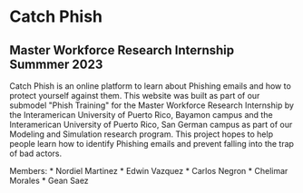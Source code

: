# Catch Phish #
## Master Workforce Research Internship Summmer 2023 ## 


Catch Phish is an online platform to learn about Phishing emails and how to protect yourself against them. This website was built as part of our submodel "Phish Training" for the Master Workforce Research Internship by the Interamerican University of Puerto Rico, Bayamon campus and the Interamerican University of Puerto Rico, San German campus as part of our Modeling and Simulation research program. This project hopes to help people learn how to identify Phishing emails and prevent falling into the trap of bad actors.

Members: * Nordiel Martinez
         * Edwin Vazquez
         * Carlos Negron
         * Chelimar Morales
         * Gean Saez
